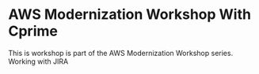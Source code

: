 

# AWS Modernization Workshop With Cprime

This is workshop is part of the AWS Modernization Workshop series.
Working with JIRA 


